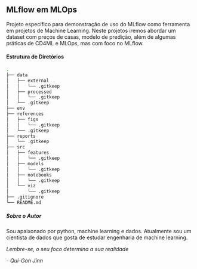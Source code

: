 ## MLflow em MLOps

Projeto específico para demonstração de uso do MLflow como ferramenta em projetos de Machine Learning. Neste projetos iremos abordar um dataset com preços de casas, modelo de predição, além de algumas práticas de CD4ML e MLOps, mas com foco no MLflow.

#### Estrutura de Diretórios

```bash
.
├── data
│   ├── external
│   │   └── .gitkeep
│   ├── processed
│   │   └── .gitkeep
│   └── .gitkeep
├── env
├── references
│   ├── figs
│   │   └── .gitkeep
│   └── .gitkeep
├── reports
│   └── .gitkeep
├── src
│   ├── features
│   │   └── .gitkeep
│   ├── models
│   │   └── .gitkeep
│   ├── notebooks
│   │   └── .gitkeep
│   └── viz
│       └── .gitkeep
├── .gitignore
└── README.md
```

##### Sobre o Autor

Sou apaixonado por python, machine learning e dados. Atualmente sou um cientista de dados que gosta de estudar engenharia de machine learning. 

*Lembre-se, o seu foco determina a sua realidade*

*- Qui-Gon Jinn*